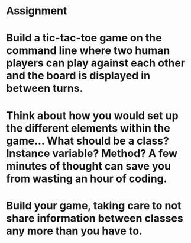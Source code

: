 # Assignment
# Build a tic-tac-toe game on the command line where two human players can play against each other and the board is displayed in between turns.

# Think about how you would set up the different elements within the game… What should be a class? Instance variable? Method? A few minutes of thought can save you from wasting an hour of coding.
# Build your game, taking care to not share information between classes any more than you have to.